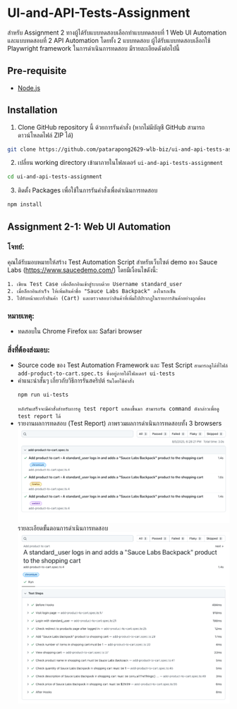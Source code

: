# UI-and-API-Tests-Assignment

สำหรับ Assignment 2 ทางผู้ได้รับแบบทดสอบเลือกทำแบบทดสอบที่ 1 Web UI Automation และแบบทดสอบที่ 2 API Automation โดยทั้ง 2 แบบทดสอบ ผู้ได้รับแบบทดสอบเลือกใช้ Playwright framework ในการดำเนินการทดสอบ มีรายละเอียดดังต่อไปนี้

## Pre-requisite

- [Node.js](https://nodejs.org/en/download)

## Installation

1. Clone GitHub repository นี้ ด้วยการรันคำสั่ง (หากไม่มีบัญชี GitHub สามารถดาวน์โหลดไฟล์ ZIP ได้)

```sh
git clone https://github.com/patarapong2629-wlb-biz/ui-and-api-tests-assignment.git
```

2. เปลี่ยน working directory เข้ามาภายในโฟลเดอร์ `ui-and-api-tests-assignment`

```sh
cd ui-and-api-tests-assignment
```

3. ติดตั้ง Packages เพื่อใช้ในการรันคำสั่งเพื่อดำเนินการทดสอบ

```sh
npm install
```

## Assignment 2-1: Web UI Automation

### โจทย์:

คุณได้รับมอบหมายให้สร้าง Test Automation Script สําหรับเว็บไซต์ demo ของ Sauce Labs (https://www.saucedemo.com/) โดยมีเงื่อนไขดังนี้:

    1. เขียน Test Case เพื่อล็อกอินเข้าสู่ระบบด้วย Username standard_user
    2. เมื่อล็อกอินสําเร็จ ให้เพิ่มสินค้าชื่อ "Sauce Labs Backpack" ลงในรถเข็น
    3. ไปยังหน้าตะกร้าสินค้า (Cart) และตรวจสอบว่าสินค้าที่เพิ่มไปปรากฏในรายการสินค้าอย่างถูกต้อง

### หมายเหตุ:

- ทดสอบใน Chrome Firefox และ Safari browser

### สิ่งที่ต้องส่งมอบ:

- Source code ของ Test Automation Framework และ Test Script
  `สามารถดูได้ที่ไฟล์ add-product-to-cart.spec.ts ซึ่งอยู่ภายใต้โฟลเดอร์ ui-tests`
- คําแนะนําสั้นๆ เกี่ยวกับวิธีการรันสคริปต์
  `รันโดยใช้คำสั่ง`
  ```sh
  npm run ui-tests
  ```
  `หลังรันเสร็จจะมีคำสั่งสำหรับการดู test report แสดงขึ้นมา สามารถรัน command ดังกล่าวเพื่อดู test report ได้`
- รายงานผลการทดสอบ (Test Report)
  ภาพรวมผลการดำเนินการทดสอบทั้ง 3 browsers
  ![ภาพรวมผลการดำเนินการทดสอบทั้ง 3 browsers](./test-reports/images/ui-tests/test-report-overview.png)
  รายละเอียดขั้นตอนการดำเนินการทดสอบ
  ![รายละเอียดขั้นตอนการดำเนินการทดสอบ](./test-reports/images/ui-tests/test-steps-in-chrome-browser.png)
